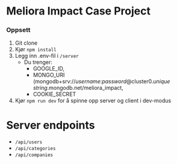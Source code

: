 # Meliora Impact Case Project

### Oppsett
1. Git clone
2. Kjør `npm install`
3. Legg inn .env-fil i `/server`
   * Du trenger: 
     * GOOGLE_ID, 
     * MONGO_URI (mongodb+srv://*username*:*password*@cluster0.*unique string*.mongodb.net/meliora_impact, 
     * COOKIE_SECRET
4. Kjør `npm run dev` for å spinne opp server og client i dev-modus

# Server endpoints
* `/api/users`
* `/api/categories`
* `/api/companies`